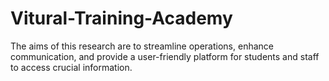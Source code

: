 # Vitural-Training-Academy
The aims of this research are to streamline operations, enhance communication, and provide a user-friendly platform for students and staff to access crucial information. 
